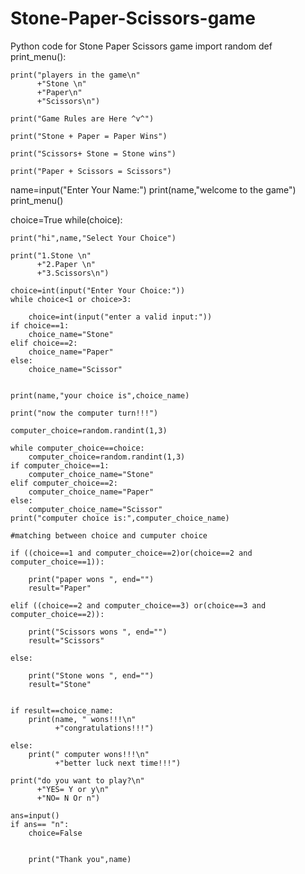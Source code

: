 # Stone-Paper-Scissors-game
Python code for Stone Paper Scissors game
import random
def print_menu():
    
    print("players in the game\n"
          +"Stone \n"
          +"Paper\n"
          +"Scissors\n")

    print("Game Rules are Here ^v^")
          
    print("Stone + Paper = Paper Wins")
    
    print("Scissors+ Stone = Stone wins")
    
    print("Paper + Scissors = Scissors")

name=input("Enter Your Name:")
print(name,"welcome to the game")
print_menu()

choice=True
while(choice):

    print("hi",name,"Select Your Choice")

    print("1.Stone \n"
          +"2.Paper \n"
          +"3.Scissors\n")

    choice=int(input("Enter Your Choice:"))
    while choice<1 or choice>3:
        
        choice=int(input("enter a valid input:"))
    if choice==1:
        choice_name="Stone"
    elif choice==2:
        choice_name="Paper"
    else:
        choice_name="Scissor"
    

    print(name,"your choice is",choice_name)

    print("now the computer turn!!!")

    computer_choice=random.randint(1,3)

    while computer_choice==choice:
        computer_choice=random.randint(1,3)
    if computer_choice==1:
        computer_choice_name="Stone"
    elif computer_choice==2:
        computer_choice_name="Paper"
    else:
        computer_choice_name="Scissor"
    print("computer choice is:",computer_choice_name)

    #matching between choice and cumputer choice

    if ((choice==1 and computer_choice==2)or(choice==2 and computer_choice==1)):

        print("paper wons ", end="")
        result="Paper"

    elif ((choice==2 and computer_choice==3) or(choice==3 and computer_choice==2)):

        print("Scissors wons ", end="")
        result="Scissors"

    else:

        print("Stone wons ", end="")
        result="Stone"


    if result==choice_name:
        print(name, " wons!!!\n"
              +"congratulations!!!")

    else:
        print(" computer wons!!!\n"
              +"better luck next time!!!")
        
    print("do you want to play?\n"
          +"YES= Y or y\n"
          +"NO= N Or n")

    ans=input()
    if ans== "n":
        choice=False
    
    
        print("Thank you",name)
        
